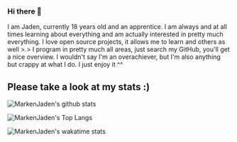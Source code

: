 ### Hi there 👋
I am Jaden, currently 18 years old and an apprentice. I am always and at all times learning about everything and am actually interested in pretty much everything. I love open source projects, it allows me to learn and others as well >.>
I program in pretty much all areas, just search my GitHub, you'll get a nice overview.
I wouldn't say I'm an overachiever, but I'm also anything but crappy at what I do. I just enjoy it ^^

## Please take a look at my stats :)
![MarkenJaden's github stats](https://github-readme-stats.vercel.app/api?username=MarkenJaden&count_private=true&show_icons=true)

![MarkenJaden's Top Langs](https://github-readme-stats.vercel.app/api/top-langs/?username=MarkenJaden)

![MarkenJaden's wakatime stats](https://github-readme-stats.vercel.app/api/wakatime?username=MarkenJaden)

<!--
**MarkenJaden/MarkenJaden** is a ✨ _special_ ✨ repository because its `README.md` (this file) appears on your GitHub profile.

Here are some ideas to get you started:

- 🔭 I’m currently working on ...
- 🌱 I’m currently learning ...
- 👯 I’m looking to collaborate on ...
- 🤔 I’m looking for help with ...
- 💬 Ask me about ...
- 📫 How to reach me: ...
- 😄 Pronouns: ...
- ⚡ Fun fact: ...
-->
